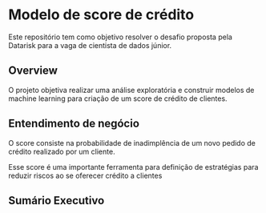 # Modelo de score de crédito

Este repositório tem como objetivo resolver o desafio proposta pela Datarisk para a vaga de cientista de dados júnior.

## Overview
O projeto objetiva realizar uma análise exploratória e construir modelos de machine learning para criação de um score de crédito de clientes.

## Entendimento de negócio
O score consiste na probabilidade de inadimplência de um novo pedido de crédito realizado por um cliente.

Esse score é uma importante ferramenta para definição de estratégias para reduzir riscos ao se oferecer crédito a clientes

## Sumário Executivo